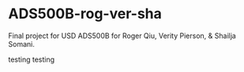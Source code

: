 # ADS500B-rog-ver-sha
Final project for USD ADS500B for Roger Qiu, Verity Pierson, &amp; Shailja Somani.

testing testing
